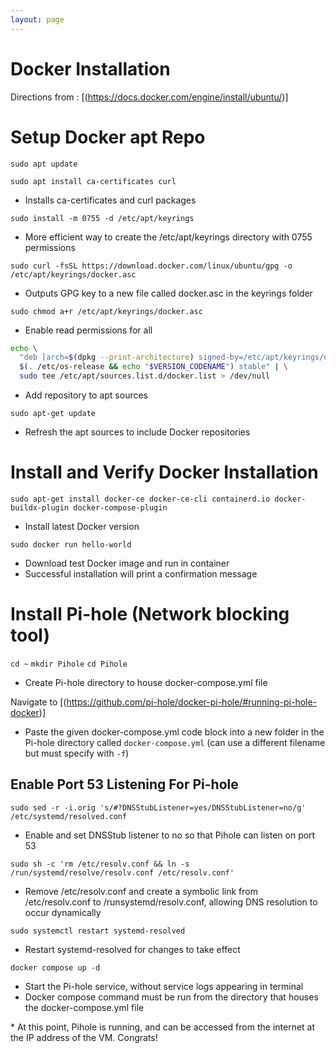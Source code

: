 ```yaml
---
layout: page
---
```

# Docker Installation
Directions from : [(https://docs.docker.com/engine/install/ubuntu/)]

# Setup Docker apt Repo
`sudo apt update`

`sudo apt install ca-certificates curl`
- Installs ca-certificates and curl packages

`sudo install -m 0755 -d /etc/apt/keyrings`
- More efficient way to create the /etc/apt/keyrings directory with 0755 permissions

`sudo curl -fsSL https://download.docker.com/linux/ubuntu/gpg -o /etc/apt/keyrings/docker.asc`
- Outputs GPG key to a new file called docker.asc in the keyrings folder

`sudo chmod a+r /etc/apt/keyrings/docker.asc`
- Enable read permissions for all

````bash
echo \
  "deb [arch=$(dpkg --print-architecture) signed-by=/etc/apt/keyrings/docker.asc] https://download.docker.com/linux/ubuntu \
  $(. /etc/os-release && echo "$VERSION_CODENAME") stable" | \
  sudo tee /etc/apt/sources.list.d/docker.list > /dev/null
````
- Add repository to apt sources

`sudo apt-get update`
- Refresh the apt sources to include Docker repositories

# Install and Verify Docker Installation
`sudo apt-get install docker-ce docker-ce-cli containerd.io docker-buildx-plugin docker-compose-plugin`
- Install latest Docker version

`sudo docker run hello-world`
- Download test Docker image and run in container
- Successful installation will print a confirmation message

# Install Pi-hole (Network blocking tool)
`cd ~`
`mkdir Pihole`
`cd Pihole`
- Create Pi-hole directory to house docker-compose.yml file

Navigate to [(https://github.com/pi-hole/docker-pi-hole/#running-pi-hole-docker)]
- Paste the given docker-compose.yml code block into a new folder in the Pi-hole directory called `docker-compose.yml` (can use a different filename but must specify with `-f`)

## Enable Port 53 Listening For Pi-hole
`sudo sed -r -i.orig 's/#?DNSStubListener=yes/DNSStubListener=no/g' /etc/systemd/resolved.conf`
- Enable and set DNSStub listener to no so that Pihole can listen on port 53

`sudo sh -c 'rm /etc/resolv.conf && ln -s /run/systemd/resolve/resolv.conf /etc/resolv.conf'`
- Remove /etc/resolv.conf and create a symbolic link from /etc/resolv.conf to /runsystemd/resolv.conf, allowing DNS resolution to occur dynamically

`sudo systemctl restart systemd-resolved`
- Restart systemd-resolved for changes to take effect

`docker compose up -d`
- Start the Pi-hole service, without service logs appearing in terminal
- Docker compose command must be run from the directory that houses the docker-compose.yml file

\* At this point, Pihole is running, and can be accessed from the internet at the IP address of the VM. Congrats!
